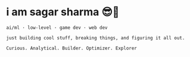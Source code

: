 # i am sagar sharma 😎🍷

```
ai/ml · low-level · game dev · web dev

just building cool stuff, breaking things, and figuring it all out.

Curious. Analytical. Builder. Optimizer. Explorer
```
